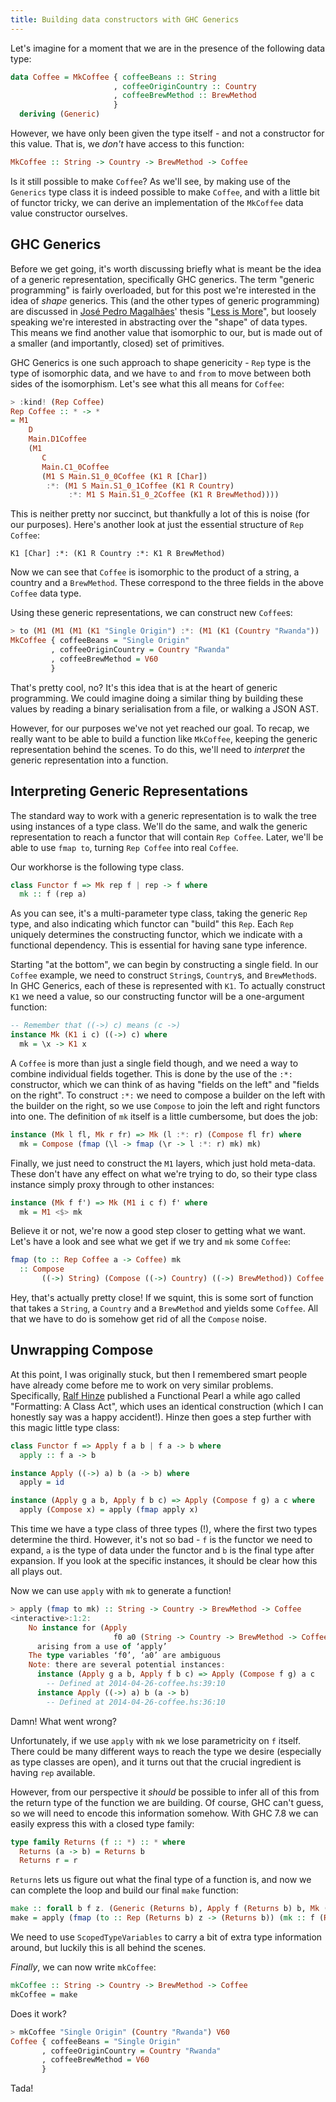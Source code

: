 ```yaml
---
title: Building data constructors with GHC Generics
---
```


Let's imagine for a moment that we are in the presence of the following data
type:

```haskell
data Coffee = MkCoffee { coffeeBeans :: String
                       , coffeeOriginCountry :: Country
                       , coffeeBrewMethod :: BrewMethod
                       }
  deriving (Generic)
```

However, we have only been given the type itself - and not a constructor for
this value. That is, we *don't* have access to this function:

```haskell
MkCoffee :: String -> Country -> BrewMethod -> Coffee
```

Is it still possible to make `Coffee`? As we'll see, by making use of the
`Generics` type class it is indeed possible to make `Coffee`, and with a little
bit of functor tricky, we can derive an implementation of the `MkCoffee` data
value constructor ourselves.

## GHC Generics

Before we get going, it's worth discussing briefly what is meant be the idea of
a generic representation, specifically GHC generics. The term "generic
programming" is fairly overloaded, but for this post we're interested in the idea
of *shape* generics. This (and the other types of generic programming) are
discussed in [José Pedro Magalhães](http://dreixel.net)' thesis
"[Less is More](http://dreixel.net/research/pdf/thesis.pdf‎)", but loosely
speaking we're interested in abstracting over the "shape" of data types. This
means we find another value that isomorphic to our, but is made out of a smaller
(and importantly, closed) set of primitives.

GHC Generics is one such approach to shape genericity - `Rep` type is the type
of isomorphic data, and we have `to` and `from` to move between both sides of
the isomorphism. Let's see what this all means for `Coffee`:

```haskell
> :kind! (Rep Coffee)
Rep Coffee :: * -> *
= M1
    D
    Main.D1Coffee
    (M1
       C
       Main.C1_0Coffee
       (M1 S Main.S1_0_0Coffee (K1 R [Char])
        :*: (M1 S Main.S1_0_1Coffee (K1 R Country)
             :*: M1 S Main.S1_0_2Coffee (K1 R BrewMethod))))
```

This is neither pretty nor succinct, but thankfully a lot of this is noise (for
our purposes). Here's another look at just the essential structure of `Rep
Coffee`:

```
K1 [Char] :*: (K1 R Country :*: K1 R BrewMethod)
```

Now we can see that `Coffee` is isomorphic to the product of a string, a country
and a `BrewMethod`. These correspond to the three fields in the above `Coffee`
data type.

Using these generic representations, we can construct new `Coffee`s:

```haskell
> to (M1 (M1 (M1 (K1 "Single Origin") :*: (M1 (K1 (Country "Rwanda")) :*: M1 (K1 V60))))) :: Coffee
MkCoffee { coffeeBeans = "Single Origin"
         , coffeeOriginCountry = Country "Rwanda"
         , coffeeBrewMethod = V60
         }
```

That's pretty cool, no? It's this idea that is at the heart of generic
programming. We could imagine doing a similar thing by building these values by
reading a binary serialisation from a file, or walking a JSON AST.

However, for our purposes we've not yet reached our goal. To recap, we really
want to be able to build a function like `MkCoffee`, keeping the generic
representation behind the scenes. To do this, we'll need to *interpret* the
generic representation into a function.

## Interpreting Generic Representations

The standard way to work with a generic representation is to walk the tree using
instances of a type class. We'll do the same, and walk the generic
representation to reach a functor that will contain `Rep Coffee`. Later, we'll
be able to use `fmap to`, turning `Rep Coffee` into real `Coffee`.

Our workhorse is the following type class.

```haskell
class Functor f => Mk rep f | rep -> f where
  mk :: f (rep a)
```

As you can see, it's a multi-parameter type class, taking the generic `Rep`
type, and also indicating which functor can "build" this `Rep`. Each `Rep`
uniquely determines the constructing functor, which we indicate with a
functional dependency. This is essential for having sane type inference.

Starting "at the bottom", we can begin by constructing a single field. In our
`Coffee` example, we need to construct `String`s, `Country`s, and
`BrewMethod`s. In GHC Generics, each of these is represented with `K1`. To
actually construct `K1` we need a value, so our constructing functor will be a
one-argument function:

```haskell
-- Remember that ((->) c) means (c ->)
instance Mk (K1 i c) ((->) c) where
  mk = \x -> K1 x
```

A `Coffee` is more than just a single field though, and we need a way to combine
individual fields together. This is done by the use of the `:*:` constructor,
which we can think of as having "fields on the left" and "fields on the
right". To construct `:*:` we need to compose a builder on the left with
the builder on the right, so we use `Compose` to join the left and right
functors into one. The definition of `mk` itself is a little cumbersome, but
does the job:

```haskell
instance (Mk l fl, Mk r fr) => Mk (l :*: r) (Compose fl fr) where
  mk = Compose (fmap (\l -> fmap (\r -> l :*: r) mk) mk)
```

Finally, we just need to construct the `M1` layers, which just hold
meta-data. These don't have any effect on what we're trying to do, so their type
class instance simply proxy through to other instances:

```haskell
instance (Mk f f') => Mk (M1 i c f) f' where
  mk = M1 <$> mk
```

Believe it or not, we're now a good step closer to getting what we want. Let's
have a look and see what we get if we try and `mk` some `Coffee`:

```haskell
fmap (to :: Rep Coffee a -> Coffee) mk
  :: Compose
       ((->) String) (Compose ((->) Country) ((->) BrewMethod)) Coffee
```

Hey, that's actually pretty close! If we squint, this is some sort of function
that takes a `String`, a `Country` and a `BrewMethod` and yields some
`Coffee`. All that we have to do is somehow get rid of all the `Compose` noise.

## Unwrapping Compose

At this point, I was originally stuck, but then I remembered smart people have
already come before me to work on very similar problems. Specifically,
[Ralf Hinze](http://www.cs.ox.ac.uk/people/ralf.hinze/publications/index.html)
published a Functional Pearl a while ago called "Formatting: A Class Act", which
uses an identical construction (which I can honestly say was a happy
accident!). Hinze then goes a step further with this magic little type class:

```haskell
class Functor f => Apply f a b | f a -> b where
  apply :: f a -> b

instance Apply ((->) a) b (a -> b) where
  apply = id

instance (Apply g a b, Apply f b c) => Apply (Compose f g) a c where
  apply (Compose x) = apply (fmap apply x)
```

This time we have a type class of three types (!), where the first two types
determine the third. However, it's not so bad - `f` is the functor we need to
expand, `a` is the type of data under the functor and `b` is the final type
after expansion. If you look at the specific instances, it should be clear how
this all plays out.

Now we can use `apply` with `mk` to generate a function!

```haskell
> apply (fmap to mk) :: String -> Country -> BrewMethod -> Coffee
<interactive>:1:2:
    No instance for (Apply
                       f0 a0 (String -> Country -> BrewMethod -> Coffee))
      arising from a use of ‘apply’
    The type variables ‘f0’, ‘a0’ are ambiguous
    Note: there are several potential instances:
      instance (Apply g a b, Apply f b c) => Apply (Compose f g) a c
        -- Defined at 2014-04-26-coffee.hs:39:10
      instance Apply ((->) a) b (a -> b)
        -- Defined at 2014-04-26-coffee.hs:36:10
```

Damn! What went wrong?

Unfortunately, if we use `apply` with `mk` we lose parametricity on `f`
itself. There could be many different ways to reach the type we desire
(especially as type classes are open), and it turns out that the crucial
ingredient is having `rep` available.

However, from our perspective it *should* be possible to infer all of this from
the return type of the function we are building. Of course, GHC can't guess, so
we will need to encode this information somehow. With GHC 7.8 we can easily
express this with a closed type family:

```haskell
type family Returns (f :: *) :: * where
  Returns (a -> b) = Returns b
  Returns r = r
```

`Returns` lets us figure out what the final type of a function is, and now we
can complete the loop and build our final `make` function:

```haskell
make :: forall b f z. (Generic (Returns b), Apply f (Returns b) b, Mk (Rep (Returns b)) f) => b
make = apply (fmap (to :: Rep (Returns b) z -> (Returns b)) (mk :: f (Rep (Returns b) z)))
```

We need to use `ScopedTypeVariables` to carry a bit of extra type information
around, but luckily this is all behind the scenes.

*Finally*, we can now write `mkCoffee`:

```haskell
mkCoffee :: String -> Country -> BrewMethod -> Coffee
mkCoffee = make
```

Does it work?

```haskell
> mkCoffee "Single Origin" (Country "Rwanda") V60
Coffee { coffeeBeans = "Single Origin"
       , coffeeOriginCountry = Country "Rwanda"
       , coffeeBrewMethod = V60
       }
```

Tada!
